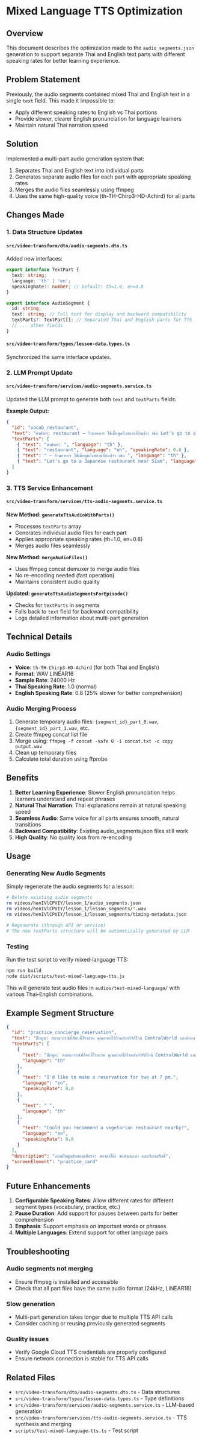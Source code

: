 # Mixed Language TTS Optimization

## Overview

This document describes the optimization made to the `audio_segments.json` generation to support separate Thai and English text parts with different speaking rates for better learning experience.

## Problem Statement

Previously, the audio segments contained mixed Thai and English text in a single `text` field. This made it impossible to:

- Apply different speaking rates to English vs Thai portions
- Provide slower, clearer English pronunciation for language learners
- Maintain natural Thai narration speed

## Solution

Implemented a multi-part audio generation system that:

1. Separates Thai and English text into individual parts
2. Generates separate audio files for each part with appropriate speaking rates
3. Merges the audio files seamlessly using ffmpeg
4. Uses the same high-quality voice (th-TH-Chirp3-HD-Achird) for all parts

## Changes Made

### 1. Data Structure Updates

#### `src/video-transform/dto/audio-segments.dto.ts`

Added new interfaces:

```typescript
export interface TextPart {
  text: string;
  language: 'th' | 'en';
  speakingRate?: number; // Default: th=1.0, en=0.8
}

export interface AudioSegment {
  id: string;
  text: string; // Full text for display and backward compatibility
  textParts?: TextPart[]; // Separated Thai and English parts for TTS
  // ... other fields
}
```

#### `src/video-transform/types/lesson-data.types.ts`

Synchronized the same interface updates.

### 2. LLM Prompt Update

#### `src/video-transform/services/audio-segments.service.ts`

Updated the LLM prompt to generate both `text` and `textParts` fields:

**Example Output:**

```json
{
  "id": "vocab_restaurant",
  "text": "คำศัพท์: restaurant — ร้านอาหาร ใช้เมื่อพูดถึงสถานที่กินข้าว เช่น Let's go to a Japanese restaurant near Siam",
  "textParts": [
    { "text": "คำศัพท์: ", "language": "th" },
    { "text": "restaurant", "language": "en", "speakingRate": 0.8 },
    { "text": " — ร้านอาหาร ใช้เมื่อพูดถึงสถานที่กินข้าว เช่น ", "language": "th" },
    { "text": "Let's go to a Japanese restaurant near Siam", "language": "en", "speakingRate": 0.8 }
  ]
}
```

### 3. TTS Service Enhancement

#### `src/video-transform/services/tts-audio-segments.service.ts`

**New Method: `generateTtsAudioWithParts()`**

- Processes `textParts` array
- Generates individual audio files for each part
- Applies appropriate speaking rates (th=1.0, en=0.8)
- Merges audio files seamlessly

**New Method: `mergeAudioFiles()`**

- Uses ffmpeg concat demuxer to merge audio files
- No re-encoding needed (fast operation)
- Maintains consistent audio quality

**Updated: `generateTtsAudioSegmentsForEpisode()`**

- Checks for `textParts` in segments
- Falls back to `text` field for backward compatibility
- Logs detailed information about multi-part generation

## Technical Details

### Audio Settings

- **Voice**: `th-TH-Chirp3-HD-Achird` (for both Thai and English)
- **Format**: WAV LINEAR16
- **Sample Rate**: 24000 Hz
- **Thai Speaking Rate**: 1.0 (normal)
- **English Speaking Rate**: 0.8 (25% slower for better comprehension)

### Audio Merging Process

1. Generate temporary audio files: `{segment_id}_part_0.wav`, `{segment_id}_part_1.wav`, etc.
2. Create ffmpeg concat list file
3. Merge using: `ffmpeg -f concat -safe 0 -i concat.txt -c copy output.wav`
4. Clean up temporary files
5. Calculate total duration using ffprobe

## Benefits

1. **Better Learning Experience**: Slower English pronunciation helps learners understand and repeat phrases
2. **Natural Thai Narration**: Thai explanations remain at natural speaking speed
3. **Seamless Audio**: Same voice for all parts ensures smooth, natural transitions
4. **Backward Compatibility**: Existing audio_segments.json files still work
5. **High Quality**: No quality loss from re-encoding

## Usage

### Generating New Audio Segments

Simply regenerate the audio segments for a lesson:

```bash
# Delete existing audio segments
rm videos/henIVlCPVIY/lesson_1/audio_segments.json
rm videos/henIVlCPVIY/lesson_1/lesson_segments/*.wav
rm videos/henIVlCPVIY/lesson_1/lesson_segments/timing-metadata.json

# Regenerate (through API or service)
# The new textParts structure will be automatically generated by LLM
```

### Testing

Run the test script to verify mixed-language TTS:

```bash
npm run build
node dist/scripts/test-mixed-language-tts.js
```

This will generate test audio files in `audios/test-mixed-language/` with various Thai-English combinations.

## Example Segment Structure

```json
{
  "id": "practice_concierge_reservation",
  "text": "ฝึกพูด: สถานการณ์ที่ล็อบบี้โรงแรม คุณอยากได้ร้านมังสวิรัติใกล้ CentralWorld และต้องการจองโต๊ะ ลองพูดตามทีละประโยค I'd like to make a reservation for two at 7 pm. Could you recommend a vegetarian restaurant nearby?",
  "textParts": [
    {
      "text": "ฝึกพูด: สถานการณ์ที่ล็อบบี้โรงแรม คุณอยากได้ร้านมังสวิรัติใกล้ CentralWorld และต้องการจองโต๊ะ ลองพูดตามทีละประโยค ",
      "language": "th"
    },
    {
      "text": "I'd like to make a reservation for two at 7 pm.",
      "language": "en",
      "speakingRate": 0.8
    },
    {
      "text": " ",
      "language": "th"
    },
    {
      "text": "Could you recommend a vegetarian restaurant nearby?",
      "language": "en",
      "speakingRate": 0.8
    }
  ],
  "description": "แบบฝึกพูดกับคอนเซียร์จ: ขอจองโต๊ะ ขอคำแนะนำ และเรียกแท็กซี่",
  "screenElement": "practice_card"
}
```

## Future Enhancements

1. **Configurable Speaking Rates**: Allow different rates for different segment types (vocabulary, practice, etc.)
2. **Pause Duration**: Add support for pauses between parts for better comprehension
3. **Emphasis**: Support emphasis on important words or phrases
4. **Multiple Languages**: Extend support for other language pairs

## Troubleshooting

### Audio segments not merging

- Ensure ffmpeg is installed and accessible
- Check that all part files have the same audio format (24kHz, LINEAR16)

### Slow generation

- Multi-part generation takes longer due to multiple TTS API calls
- Consider caching or reusing previously generated segments

### Quality issues

- Verify Google Cloud TTS credentials are properly configured
- Ensure network connection is stable for TTS API calls

## Related Files

- `src/video-transform/dto/audio-segments.dto.ts` - Data structures
- `src/video-transform/types/lesson-data.types.ts` - Type definitions
- `src/video-transform/services/audio-segments.service.ts` - LLM-based generation
- `src/video-transform/services/tts-audio-segments.service.ts` - TTS synthesis and merging
- `scripts/test-mixed-language-tts.ts` - Test script
